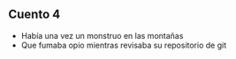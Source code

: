 ## Cuento 4
- Había una vez un monstruo en las montañas
- Que fumaba opio mientras revisaba su repositorio de git
